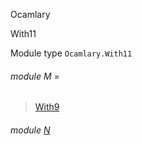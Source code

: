 Ocamlary

With11

Module type `Ocamlary.With11`

<a id="module-M"></a>

###### module M =

> [With9](Ocamlary.With9.md)

<a id="module-N"></a>

###### module [N](Ocamlary.module-type-With11.N.md)

